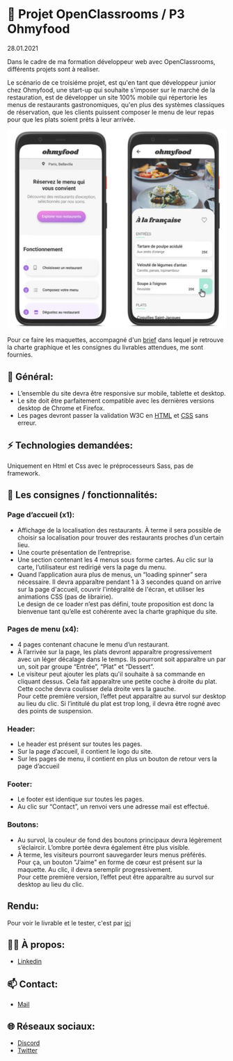 # 📢 Projet OpenClassrooms / P3 Ohmyfood
<p>28.01.2021</p>
<p> 
  Dans le cadre de ma formation développeur web avec OpenClassrooms, différents projets sont à realiser.
</p>

<p> 
  Le scénario de ce troisiéme projet, est qu'en tant que développeur junior chez Ohmyfood, une start-up qui souhaite s'imposer sur le marché de la restauration,
  est de développer un site 100% mobile qui répertorie les menus de restaurants gastronomiques, qu'en plus des systèmes classiques de réservation, que les clients
  puissent composer le menu de leur repas pour que les plats soient prêts à leur arrivée.
</p>

<p>
  <img alt="maquettes de l'index.html" src="https://github.com/Cyrille57/CyrilleMorel_3_28012021/blob/master/screenshot/rendue_mobile.png">
</p>

<p> 
  Pour ce faire les maquettes, accompagné d'un <a href="https://s3-eu-west-1.amazonaws.com/course.oc-static.com/projects/DW_P3/Brief%20cre%CC%81atif%20-%20Ohmyfood!.pdf">brief</a> dans lequel je retrouve la charte graphique et les consignes du livrables attendues, me sont fournies.
</p>

<h2>🔎 Général:</h2>

<ul>
  <li>
    L’ensemble du site devra être responsive sur mobile, tablette et desktop.
  </li>
  <li>
    Le site doit être parfaitement compatible avec les dernières versions desktop de Chrome et Firefox.
  </li>
  <li>
    Les pages devront passer la validation W3C en <a href="https://validator.w3.org/nu/?doc=https%3A%2F%2Fcyrille57.github.io%2Foc-3-ohmyfood%2F">HTML</a> et <a href="https://jigsaw.w3.org/css-validator/validator?uri=https%3A%2F%2Fcyrille57.github.io%2Foc-3-ohmyfood%2F&profile=css3svg&usermedium=all&warning=1&vextwarning=&lang=fr">CSS</a> sans erreur.
  </li>
  </ul>
  
<h2>⚡ Technologies demandées: </h2>

<p> Uniquement en Html et Css avec le préprocesseurs Sass, pas de framework.

<h2>📝 Les consignes / fonctionnalités: </h2>

<h3>Page d’accueil (x1):</h3>

<ul>
  <li>
    Affichage de la localisation des restaurants. À terme il sera possible de choisir sa localisation pour trouver des restaurants proches d’un certain lieu.
  </li>
  <li>
    Une courte présentation de l’entreprise.
  </li>
  <li>
    Une section contenant les 4 menus sous forme cartes. Au clic sur la carte, l’utilisateur est redirigé vers la page du menu.
  </li>
  <li>
  Quand l’application aura plus de menus, un “loading spinner” sera nécessaire. Il devra apparaître pendant 1 à 3 secondes quand 
  on arrive sur la page d'accueil, couvrir l'intégralité de l'écran, et utiliser les animations CSS (pas de librairie). </br>
  Le design de ce loader n’est pas défini, toute proposition est donc la bienvenue tant qu’elle est cohérente avec la charte graphique du site.
  </li>
 </ul>
    
 <h3>Pages de menu (x4):</h3>
 
 <ul>
 <li>
 4 pages contenant chacune le menu d’un restaurant.
 </li>
 <li>
 À l’arrivée sur la page, les plats devront apparaître progressivement avec un léger décalage dans le temps. Ils pourront soit apparaître un par un,
 soit par groupe “Entrée”, “Plat” et “Dessert”.
 </li>
 <li>
 Le visiteur peut ajouter les plats qu'il souhaite à sa commande en cliquant dessus. Cela fait apparaître une petite coche à droite du plat. 
 Cette coche devra coulisser dela droite vers la gauche.</br>
 Pour cette première version, l’effet peut apparaître au survol sur desktop au lieu du clic. 
 Si l’intitulé du plat est trop long, il devra être rogné avec des points de suspension.
 </li>
 </ul>

<h3>Header:</h3>

<ul>
<li>
Le header est présent sur toutes les pages.
</li>
<li>
Sur la page d’accueil, il contient le logo du site.
</li>
<li>
Sur les pages de menu, il contient en plus un bouton de retour vers la page d’accueil
</li>
</ul>

<h3>Footer:</h3>

<ul>
<li>
Le footer est identique sur toutes les pages.
</li>
<li>
Au clic sur “Contact”, un renvoi vers une adresse mail est effectué.
</li>
</ul>

<h3>Boutons:</h3>

<ul>
<li>
Au survol, la couleur de fond des boutons principaux devra légèrement s’éclaircir. L’ombre portée devra également être plus visible.
</li>
<li>
À terme, les visiteurs pourront sauvegarder leurs menus préférés. </br>
Pour ça, un bouton "J’aime" en forme de cœur est présent sur la 
maquette. Au clic, il devra seremplir progressivement. </br>
Pour cette première version, l’effet peut être apparaître au survol sur desktop au lieu du clic.
</li>
</ul>

<h2> Rendu: </h2>

<p>
  Pour voir le livrable et le tester, c'est par <a href="https://cyrille57.github.io/oc-3-ohmyfood//">ici</a>
</p>

<h2>🙋‍♂️ À propos: </h2>

<ul>
  <li>
    <a href="https://www.linkedin.com/in/cyrille-morel/">Linkedin</a>
  </li>
</ul> 


<h2>📫 Contact: </h2>

<ul>
  <li>
    <a href="mailto:cyril_dev@outlook.fr">Mail</a>
  </li>
</ul>

 <h2>🌐 Réseaux sociaux:</h2>
 
<ul>
  <li>
    <a href="https://discord.gg/At8T9HD">Discord</a>
  </li>
  <li>
    <a href="https://twitter.com/Cyril2101">Twitter</a>
  </li>
</ul>

